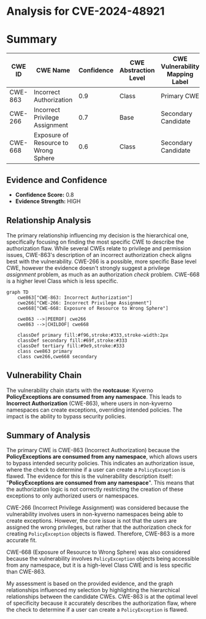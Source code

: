 # Analysis for CVE-2024-48921

# Summary
| CWE ID   | CWE Name                                                                                    | Confidence | CWE Abstraction Level | CWE Vulnerability Mapping Label | CWE-Vulnerability Mapping Notes |
| -------- | ------------------------------------------------------------------------------------------- | ---------- | --------------------- | ------------------------------- | ------------------------------- |
| CWE-863  | Incorrect Authorization                                                                     | 0.9        | Class                 | Primary CWE                     | Allowed-with-Review           |
| CWE-266  | Incorrect Privilege Assignment                                                              | 0.7        | Base                  | Secondary Candidate              | Allowed                       |
| CWE-668  | Exposure of Resource to Wrong Sphere                                                        | 0.6        | Class                 | Secondary Candidate              | Discouraged                    |

## Evidence and Confidence

*   **Confidence Score:** 0.8
*   **Evidence Strength:** HIGH

## Relationship Analysis
The primary relationship influencing my decision is the hierarchical one, specifically focusing on finding the most specific CWE to describe the authorization flaw. While several CWEs relate to privilege and permission issues, CWE-863's description of an incorrect authorization check aligns best with the vulnerability. CWE-266 is a possible, more specific Base level CWE, however the evidence doesn't strongly suggest a privilege *assignment* problem, as much as an authorization *check* problem. CWE-668 is a higher level Class which is less specific.

```mermaid
graph TD
    cwe863["CWE-863: Incorrect Authorization"]
    cwe266["CWE-266: Incorrect Privilege Assignment"]
    cwe668["CWE-668: Exposure of Resource to Wrong Sphere"]
    
    cwe863 -->|PEEROF| cwe266
    cwe863 -->|CHILDOF| cwe668
    
    classDef primary fill:#f96,stroke:#333,stroke-width:2px
    classDef secondary fill:#69f,stroke:#333
    classDef tertiary fill:#9e9,stroke:#333
    class cwe863 primary
    class cwe266,cwe668 secondary
```

## Vulnerability Chain
The vulnerability chain starts with the **rootcause**: Kyverno **PolicyExceptions are consumed from any namespace**. This leads to **Incorrect Authorization** (CWE-863), where users in non-kyverno namespaces can create exceptions, overriding intended policies. The impact is the ability to bypass security policies.

## Summary of Analysis
The primary CWE is CWE-863 (Incorrect Authorization) because the **PolicyExceptions are consumed from any namespace**, which allows users to bypass intended security policies. This indicates an authorization issue, where the check to determine if a user can create a `PolicyException` is flawed. The evidence for this is the vulnerability description itself: "**PolicyExceptions are consumed from any namespace**". This means that the authorization logic is not correctly restricting the creation of these exceptions to only authorized users or namespaces.

CWE-266 (Incorrect Privilege Assignment) was considered because the vulnerability involves users in non-kyverno namespaces being able to create exceptions. However, the core issue is not that the users are assigned the wrong privileges, but rather that the authorization check for creating `PolicyException` objects is flawed. Therefore, CWE-863 is a more accurate fit.

CWE-668 (Exposure of Resource to Wrong Sphere) was also considered because the vulnerability involves `PolicyException` objects being accessible from any namespace, but it is a high-level Class CWE and is less specific than CWE-863.

My assessment is based on the provided evidence, and the graph relationships influenced my selection by highlighting the hierarchical relationships between the candidate CWEs. CWE-863 is at the optimal level of specificity because it accurately describes the authorization flaw, where the check to determine if a user can create a `PolicyException` is flawed.